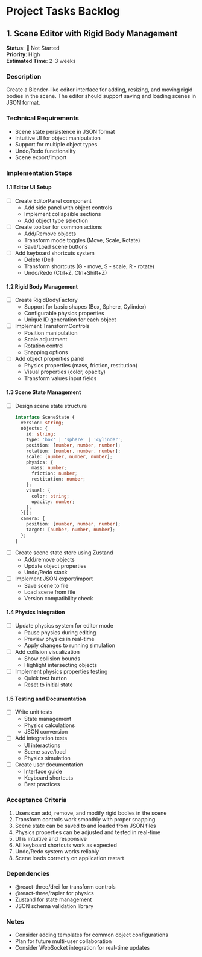 # Project Tasks Backlog

## 1. Scene Editor with Rigid Body Management
**Status**: 🔲 Not Started  
**Priority**: High  
**Estimated Time**: 2-3 weeks

### Description
Create a Blender-like editor interface for adding, resizing, and moving rigid bodies in the scene. The editor should support saving and loading scenes in JSON format.

### Technical Requirements
- Scene state persistence in JSON format
- Intuitive UI for object manipulation
- Support for multiple object types
- Undo/Redo functionality
- Scene export/import

### Implementation Steps

#### 1.1 Editor UI Setup
- [ ] Create EditorPanel component
  - Add side panel with object controls
  - Implement collapsible sections
  - Add object type selection
- [ ] Create toolbar for common actions
  - Add/Remove objects
  - Transform mode toggles (Move, Scale, Rotate)
  - Save/Load scene buttons
- [ ] Add keyboard shortcuts system
  - Delete (Del)
  - Transform shortcuts (G - move, S - scale, R - rotate)
  - Undo/Redo (Ctrl+Z, Ctrl+Shift+Z)

#### 1.2 Rigid Body Management
- [ ] Create RigidBodyFactory
  - Support for basic shapes (Box, Sphere, Cylinder)
  - Configurable physics properties
  - Unique ID generation for each object
- [ ] Implement TransformControls
  - Position manipulation
  - Scale adjustment
  - Rotation control
  - Snapping options
- [ ] Add object properties panel
  - Physics properties (mass, friction, restitution)
  - Visual properties (color, opacity)
  - Transform values input fields

#### 1.3 Scene State Management
- [ ] Design scene state structure
  ```typescript
  interface SceneState {
    version: string;
    objects: {
      id: string;
      type: 'box' | 'sphere' | 'cylinder';
      position: [number, number, number];
      rotation: [number, number, number];
      scale: [number, number, number];
      physics: {
        mass: number;
        friction: number;
        restitution: number;
      };
      visual: {
        color: string;
        opacity: number;
      };
    }[];
    camera: {
      position: [number, number, number];
      target: [number, number, number];
    };
  }
  ```
- [ ] Create scene state store using Zustand
  - Add/remove objects
  - Update object properties
  - Undo/Redo stack
- [ ] Implement JSON export/import
  - Save scene to file
  - Load scene from file
  - Version compatibility check

#### 1.4 Physics Integration
- [ ] Update physics system for editor mode
  - Pause physics during editing
  - Preview physics in real-time
  - Apply changes to running simulation
- [ ] Add collision visualization
  - Show collision bounds
  - Highlight intersecting objects
- [ ] Implement physics properties testing
  - Quick test button
  - Reset to initial state

#### 1.5 Testing and Documentation
- [ ] Write unit tests
  - State management
  - Physics calculations
  - JSON conversion
- [ ] Add integration tests
  - UI interactions
  - Scene save/load
  - Physics simulation
- [ ] Create user documentation
  - Interface guide
  - Keyboard shortcuts
  - Best practices

### Acceptance Criteria
1. Users can add, remove, and modify rigid bodies in the scene
2. Transform controls work smoothly with proper snapping
3. Scene state can be saved to and loaded from JSON files
4. Physics properties can be adjusted and tested in real-time
5. UI is intuitive and responsive
6. All keyboard shortcuts work as expected
7. Undo/Redo system works reliably
8. Scene loads correctly on application restart

### Dependencies
- @react-three/drei for transform controls
- @react-three/rapier for physics
- Zustand for state management
- JSON schema validation library

### Notes
- Consider adding templates for common object configurations
- Plan for future multi-user collaboration
- Consider WebSocket integration for real-time updates
